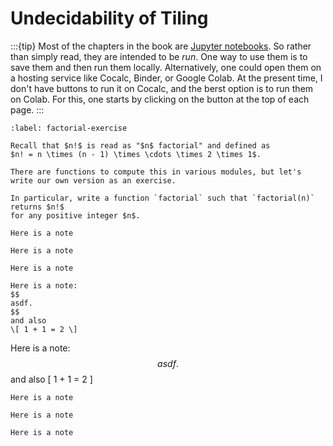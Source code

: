 # Undecidability of Tiling

 
:::{tip}
Most of the chapters in the book are [Jupyter notebooks](https://docs.jupyter.org/en/latest/index.html).  So rather than simply
read, they are intended to be *run*. One way to use them is to save them and then run them locally.  Alternatively, one could open
them on a hosting service like Cocalc, Binder, or Google Colab. At the present time, I don't have buttons to run it on Cocalc, and
the berst option is to run them on Colab.  For this, one starts by clicking on the button at the top of each page.
:::




```{exercise}
:label: factorial-exercise

Recall that $n!$ is read as "$n$ factorial" and defined as
$n! = n \times (n - 1) \times \cdots \times 2 \times 1$.

There are functions to compute this in various modules, but let's
write our own version as an exercise.

In particular, write a function `factorial` such that `factorial(n)` returns $n!$
for any positive integer $n$.
```



```{note}
Here is a note
```

```{warning}
Here is a note
```


```{example}
Here is a note
```


```{caution}
Here is a note: 
$$ 
asdf. 
$$
and also 
\[ 1 + 1 = 2 \]
```
Here is a note: 
$$ asdf. $$
and also 
\[ 1 + 1 = 2 \]

```{danger}
Here is a note
```


```{seealso}
Here is a note
```





```{important}
Here is a note
```




